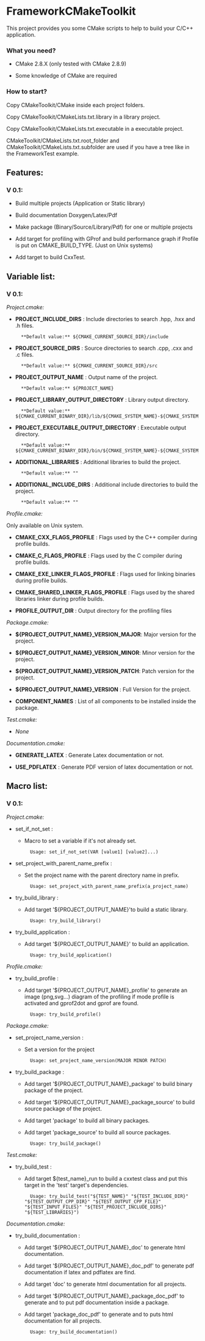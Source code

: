 FrameworkCMakeToolkit
=====================

This project provides you some CMake scripts to help to build your C/C++ application.

### What you need?

* CMake 2.8.X (only tested with CMake 2.8.9)

* Some knowledge of CMake are required


### How to start?

Copy CMakeToolkit/CMake inside each project folders.

Copy CMakeToolkit/CMakeLists.txt.library in a library project.

Copy CMakeToolkit/CMakeLists.txt.executable in a executable project.

CMakeToolkit/CMakeLists.txt.root_folder and CMakeToolkit/CMakeLists.txt.subfolder are used if you have a tree like in the FrameworkTest example.


Features:
---------

### V 0.1:


* Build multiple projects (Application or Static library)

* Build documentation Doxygen/Latex/Pdf

* Make package (Binary/Source/Library/Pdf) for one or multiple projects

* Add target for profiling with GProf and build performance graph if Profile is put on CMAKE_BUILD_TYPE. (Just on Unix systems)

* Add target to build CxxTest.



Variable list:
--------------

### V 0.1:


*Project.cmake:*

* **PROJECT_INCLUDE_DIRS**                : Include directories to search .hpp, .hxx and .h files. 
		
		**Default value:** ${CMAKE_CURRENT_SOURCE_DIR}/include

* **PROJECT_SOURCE_DIRS**                 : Source directories to search .cpp, .cxx and .c files. 

		**Default value:** ${CMAKE_CURRENT_SOURCE_DIR}/src

* **PROJECT_OUTPUT_NAME**                 : Output name of the project. 

		**Default value:** ${PROJECT_NAME}

* **PROJECT_LIBRARY_OUTPUT_DIRECTORY**    : Library output directory. 

		**Default value:** ${CMAKE_CURRENT_BINARY_DIR}/lib/${CMAKE_SYSTEM_NAME}-${CMAKE_SYSTEM_PROCESSOR}/${CMAKE_BUILD_TYPE}

* **PROJECT_EXECUTABLE_OUTPUT_DIRECTORY** : Executable output directory. 

		**Default value:** ${CMAKE_CURRENT_BINARY_DIR}/bin/${CMAKE_SYSTEM_NAME}-${CMAKE_SYSTEM_PROCESSOR}/${CMAKE_BUILD_TYPE}

* **ADDITIONAL_LIBRARIES**                : Additional libraries to build the project. 

		**Default value:** ""

* **ADDITIONAL_INCLUDE_DIRS**             : Additional include directories to build the project. 

		**Default value:** ""



*Profile.cmake:*

Only available on Unix system.

* **CMAKE_CXX_FLAGS_PROFILE**             : Flags used by the C++ compiler during profile builds.

* **CMAKE_C_FLAGS_PROFILE**               : Flags used by the C compiler during profile builds.

* **CMAKE_EXE_LINKER_FLAGS_PROFILE**      : Flags used for linking binaries during profile builds.

* **CMAKE_SHARED_LINKER_FLAGS_PROFILE**   : Flags used by the shared libraries linker during profile builds.

* **PROFILE_OUTPUT_DIR**                  : Output directory for the profiling files



*Package.cmake:*

* **${PROJECT_OUTPUT_NAME}_VERSION_MAJOR**: Major version for the project.

* **${PROJECT_OUTPUT_NAME}_VERSION_MINOR**: Minor version for the project.

* **${PROJECT_OUTPUT_NAME}_VERSION_PATCH**: Patch version for the project.

* **${PROJECT_OUTPUT_NAME}_VERSION**      : Full Version for the project.

* **COMPONENT_NAMES**                     : List of all components to be installed inside the package.



*Test.cmake:*

* *None*

*Documentation.cmake:*

* **GENERATE_LATEX**                      : Generate Latex documentation or not.

* **USE_PDFLATEX**                        : Generate PDF version of latex documentation or not.


Macro list:
-----------

### V 0.1:


*Project.cmake:*

* set_if_not_set : 
	* Macro to set a variable if it's not already set.
		
			Usage: set_if_not_set(VAR [value1] [value2]...)

* set_project_with_parent_name_prefix : 
	* Set the project name with the parent directory name in prefix.
		
			Usage: set_project_with_parent_name_prefix(a_project_name)
									
* try_build_library : 
	* Add target '${PROJECT_OUTPUT_NAME}'to build a static library.
		
			Usage: try_build_library()
									
* try_build_application : 
	* Add target '${PROJECT_OUTPUT_NAME}' to build an application.
		
			Usage: try_build_application()
				

					
*Profile.cmake:*

* try_build_profile :
	* Add target '${PROJECT_OUTPUT_NAME}_profile' to generate an image (png,svg...) diagram of the profiling if mode profile is activated and gprof2dot and gprof are found.
		
			Usage: try_build_profile()



*Package.cmake:*

* set_project_name_version :
	* Set a version for the project
                
			Usage: set_project_name_version(MAJOR MINOR PATCH) 
                                    
* try_build_package : 
	* Add target '${PROJECT_OUTPUT_NAME}_package' to build binary package of the project.
	* Add target '${PROJECT_OUTPUT_NAME}_package_source' to build source package of the project.
	* Add target 'package' to build all binary packages.
	* Add target 'package_source' to build all source packages.
		
			Usage: try_build_package()



*Test.cmake:*

* try_build_test : 
	* Add target ${test_name}_run to build a cxxtest class and put this target in the 'test' target's dependencies.
		
			Usage: try_build_test("${TEST_NAME}" "${TEST_INCLUDE_DIR}" "${TEST_OUTPUT_CPP_DIR}" "${TEST_OUTPUT_CPP_FILE}" "${TEST_INPUT_FILES}" "${TEST_PROJECT_INCLUDE_DIRS}" "${TEST_LIBRARIES}")



*Documentation.cmake:*

* try_build_documentation : 
	* Add target '${PROJECT_OUTPUT_NAME}_doc' to generate html documentation.
	* Add target '${PROJECT_OUTPUT_NAME}_doc_pdf' to generate pdf documentation if latex and pdflatex are find.
	* Add target 'doc' to generate html documentation for all projects.
	* Add target '${PROJECT_OUTPUT_NAME}_package_doc_pdf' to generate and to put pdf documentation inside a package.
 	* Add target 'package_doc_pdf' to generate and to puts html documentation for all projects.
		
			Usage: try_build_documentation()


